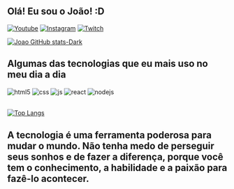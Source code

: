 ## Olá! Eu sou o João! :D

[![Youtube](https://img.shields.io/badge/YouTube-FF0000?style=for-the-badge&logo=youtube&logoColor=white)](https://www.youtube.com/channel/UCbJ0dZSpbmtz5CEintf3PsA)
[![Instagram](https://img.shields.io/badge/Instagram-E4405F?style=for-the-badge&logo=instagram&logoColor=white)](https://www.instagram.com/joao_coimbr/)
[![Twitch](https://img.shields.io/badge/Twitch-9146FF?style=for-the-badge&logo=twitch&logoColor=white)](https://www.twitch.tv/rhoyuu)

[![Joao GitHub stats-Dark](https://github-readme-stats.vercel.app/api?username=joaopaulo-web&show_icons=true&theme=dark#gh-dark-mode-only)](https://github.com/joaopaulo-web/github-readme-stats#gh-dark-mode-only)


## Algumas das tecnologias que eu mais uso no meu dia a dia

<div style="display: inline_block">
  <img align="center" alt="html5" src="https://img.shields.io/badge/HTML5-E34F26?style=for-the-badge&logo=html5&logoColor=white" />
  <img align="center" alt="css" src="https://img.shields.io/badge/CSS3-1572B6?style=for-the-badge&logo=css3&logoColor=white" />
  <img align="center" alt="js" src="https://img.shields.io/badge/JavaScript-F7DF1E?style=for-the-badge&logo=javascript&logoColor=black" />
  <img align="center" alt="react" src="https://img.shields.io/badge/React-20232A?style=for-the-badge&logo=react&logoColor=61DAFB" />
  <img align="center" alt="nodejs" src="https://img.shields.io/badge/Node.js-43853D?style=for-the-badge&logo=node.js&logoColor=white" />
</div><br/>

[![Top Langs](https://github-readme-stats.vercel.app/api/top-langs/?username=joaopaulo-web&layout=compact)](https://github.com/joaopaulo-web/github-readme-stats)

## A tecnologia é uma ferramenta poderosa para mudar o mundo. Não tenha medo de perseguir seus sonhos e de fazer a diferença, porque você tem o conhecimento, a habilidade e a paixão para fazê-lo acontecer.
